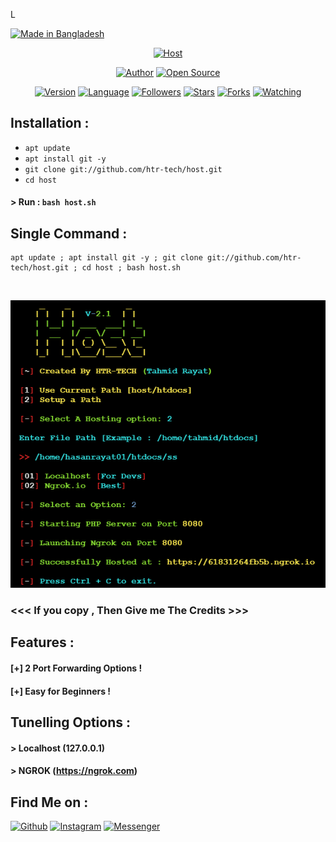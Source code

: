 L<p align="left">
<a href="#"><img title="Made in Bangladesh" src="https://img.shields.io/badge/MADE%20IN-BANGLADESH-green?colorA=%23ff0000&colorB=%23017e40&style=for-the-badge"></a>
</p>
<p align="center">
<a href="#"><img title="Host" src="https://raw.githubusercontent.com/htr-tech/release-download/master/images/banner/host.png"></a>
</p>
<p align="center">
<a href="https://github.com/htr-tech"><img title="Author" src="https://img.shields.io/badge/Author-htr--tech-red.svg?style=for-the-badge&logo=github"></a>
<a href="#"><img title="Open Source" src="https://img.shields.io/badge/Open%20Source-%E2%9D%A4-green?style=for-the-badge"></a>
</p>
<p align="center">
<a href="#"><img title="Version" src="https://img.shields.io/badge/Version-2.1-green.svg?style=flat-square"></a>
<a href="#"><img title="Language" src="https://badges.frapsoft.com/bash/v1/bash.png?v=103"></a>
<a href="https://github.com/htr-tech/followers"><img title="Followers" src="https://img.shields.io/github/followers/htr-tech?color=blue&style=flat-square"></a>
<a href="https://github.com/htr-tech/host/stargazers/"><img title="Stars" src="https://img.shields.io/github/stars/htr-tech/host?color=red&style=flat-square"></a>
<a href="https://github.com/htr-tech/host/network/members"><img title="Forks" src="https://img.shields.io/github/forks/htr-tech/host?color=red&style=flat-square"></a>
<a href="https://github.com/htr-tech/host/watchers"><img title="Watching" src="https://img.shields.io/github/watchers/htr-tech/host?label=Watchers&color=blue&style=flat-square"></a>
</p>

## Installation :

* `apt update`
* `apt install git -y`
* `git clone git://github.com/htr-tech/host.git`
* `cd host`

#### > Run : `bash host.sh`

## Single Command :
```
apt update ; apt install git -y ; git clone git://github.com/htr-tech/host.git ; cd host ; bash host.sh
```
<br>
<p align="center">
<img src="https://raw.githubusercontent.com/htr-tech/release-download/master/images/host.png"/>

### <<< If you copy , Then Give me The Credits >>>

## Features :
#### [+] 2 Port Forwarding Options !
#### [+] Easy for Beginners !

## Tunelling Options :
#### > Localhost (127.0.0.1)
#### > NGROK (https://ngrok.com)

## Find Me on :
[![Github](https://img.shields.io/badge/Github-HTR--TECH-green?style=for-the-badge&logo=github)](https://github.com/htr-tech)
[![Instagram](https://img.shields.io/badge/IG-%40tahmid.rayat-red?style=for-the-badge&logo=instagram)](https://www.instagram.com/tahmid.rayat)
[![Messenger](https://img.shields.io/badge/Chat-Messenger-blue?style=for-the-badge&logo=messenger)](https://m.me/tahmid.rayat.official)
